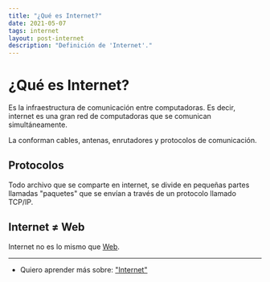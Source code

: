 ```yaml
---
title: "¿Qué es Internet?"
date: 2021-05-07
tags: internet
layout: post-internet
description: "Definición de 'Internet'."
---
```


# ¿Qué es Internet?
Es la infraestructura de comunicación entre computadoras. Es decir, internet es una gran red de computadoras que se comunican simultáneamente.

La conforman cables, antenas, enrutadores y protocolos de comunicación.

## Protocolos
Todo archivo que se comparte en internet, se divide en pequeñas partes llamadas "paquetes" que se envían a través de un protocolo llamado TCP/IP.

## Internet ≠ Web
Internet no es lo mismo que [Web](que-es-web).

***

- Quiero aprender más sobre: ["Internet"](../00/internet)
